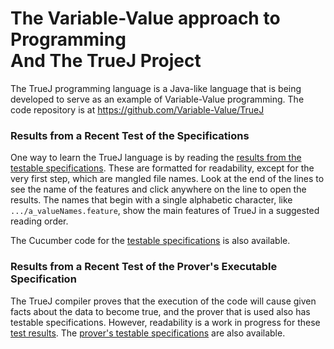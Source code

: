 # The Variable-Value approach to Programming <br> And The TrueJ Project

The TrueJ programming language is a Java-like language that is being developed to serve as an example of Variable-Value programming. The code repository is at <https://github.com/Variable-Value/TrueJ>

### Results from a Recent Test of the Specifications

One way to learn the TrueJ language is by reading the [results from the testable specifications](https://variable-value.github.io/TestResults/ReadyFeatures.html). These are formatted for readability, except for the very first step, which are mangled file names. Look at the end of the lines to see the name of the features and click anywhere on the line to open the results. The names that begin with a single alphabetic character, like `.../a_valueNames.feature`, show the main features of TrueJ in a suggested reading order.

The Cucumber code for the [testable specifications](https://github.com/Variable-Value/TrueJ/tree/main/src/test/resources/tlang/Features/A%20-%20Spec%20Features) is also available.


### Results from a Recent Test of the Prover's Executable Specification

The TrueJ compiler proves that the execution of the code will cause given facts about the data to become true, and the prover that is used also has testable specifications. However, readability is a work in progress for these [test results](https://variable-value.github.io/Prover/). The [prover's testable specifications](https://github.com/Variable-Value/TrueJ/tree/master/Cucumber/ProofTestFeatures) are also available.
